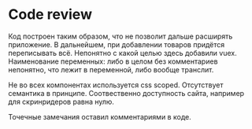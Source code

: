 # Code review
Код построен таким образом, что не позволит дальше расширять приложение.
В дальнейшем, при добавлении товаров придётся переписывать всё.
Непонятно с какой целью здесь добавили vuex.
Наименование переменных: либо в целом без комментариев непонятно, что лежит в переменной, либо вообще транслит.

Не во всех компонентах используется css scoped.
Отсутствует семантика в принципе. Соотвественно доступность сайта, например для скринридеров равна нулю.

Точечные замечания оставил комментариями в коде.
